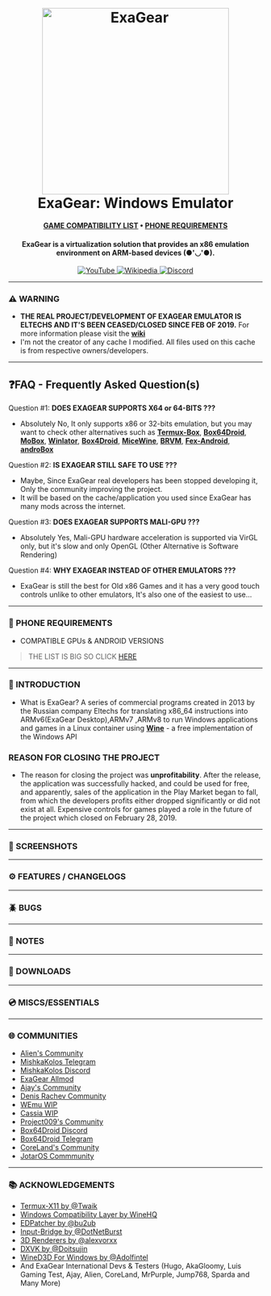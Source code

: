 <h1 align="center">
  <br>
  <a href="#"><img src="https://raw.githubusercontent.com/XHYN-PH/exagear-302/main/logo/eltechs-sq-512-nopub.png" alt="ExaGear" width="370"></a>
  <br>
  <b>ExaGear: Windows Emulator</b>
  <br>
</h1>

<p align="center">
      <b><a href="https://github.com/XHYN-PH/exagear-302/issues">GAME COMPATIBILITY LIST</a> • <a href="/accel.md">PHONE REQUIREMENTS</a></b>
</p>

<h4 align="center">ExaGear is a virtualization solution that provides an x86 emulation environment on ARM-based devices (●'◡'●).
</h4>

<p align="center">
    <a href="https://youtube.com/@xhyn_ph">
        <img src="https://img.shields.io/badge/YouTube-red?color=bd2c00&label=SUBSCRIBE&logo=youtube&logoColor=white"
            alt="YouTube">
     <a href="https://exagear.wiki">
        <img src="https://img.shields.io/badge/Wikipedia-%23000000.svg?color=6cc644&label=ExaGear&logo=wikipedia&logoColor=white"
            alt="Wikipedia">
     </a>
    <a href="https://discord.com/invite/q842JB4gCm">
        <img src="https://img.shields.io/discord/398318088170242053?color=5865F2&label=EmuGear&logo=discord&logoColor=white"
            alt="Discord">
    </a>
</p>

---

### ⚠️ WARNING
- **THE REAL PROJECT/DEVELOPMENT OF EXAGEAR EMULATOR IS ELTECHS AND IT'S BEEN CEASED/CLOSED SINCE FEB OF 2019.** For more information please visit the **[wiki](https://exagear.wiki)**
- I'm not the creator of any cache I modified. All files used on this cache is from respective owners/developers.

---

## ❓FAQ - Frequently Asked Question(s)
Question #1: **DOES EXAGEAR SUPPORTS X64 or 64-BITS ???**
- Absolutely No, It only supports x86 or 32-bits emulation, but you may want to check other alternatives such as **[Termux-Box](https://github.com/olegos2/termux-box)**, **[Box64Droid](https://github.com/Ilya114/Box64Droid)**, **[MoBox](https://github.com/olegos2/mobox)**, **[Winlator](https://github.com/brunodev85/winlator)**, **[Box4Droid](https://github.com/Herick75/Box4Droid)**, **[MiceWine](https://github.com/KreitinnSoftware/MiceWine)**, **[BRVM](https://github.com/Gamelover7825/BRVM)**, **[Fex-Android](https://github.com/AllPlatform/Fex-Android)**, **[androBox](https://github.com/Pipetto-crypto/androBox)**

Question #2: **IS EXAGEAR STILL SAFE TO USE ???**
- Maybe, Since ExaGear real developers has been stopped developing it, Only the community improving the project.
- It will be based on the cache/application you used since ExaGear has many mods across the internet.

Question #3: **DOES EXAGEAR SUPPORTS MALI-GPU ???**
- Absolutely Yes, Mali-GPU hardware acceleration is supported via VirGL only, but it's slow and only OpenGL (Other Alternative is Software Rendering)

Question #4: **WHY EXAGEAR INSTEAD OF OTHER EMULATORS ???**
- ExaGear is still the best for Old x86 Games and it has a very good touch controls unlike to other emulators, It's also one of the easiest to use...

---

### 📲 PHONE REQUIREMENTS
- COMPATIBLE GPUs & ANDROID VERSIONS  
> THE LIST IS BIG SO CLICK [HERE](/accel.md)

---

### 📄 INTRODUCTION
- What is ExaGear? A series of commercial programs created in 2013 by the Russian company Eltechs for translating x86_64 instructions into ARMv6(ExaGear Desktop),ARMv7 ,ARMv8 to run Windows applications and games in a Linux container using **[Wine](https://www.winehq.org/)** - a free implementation of the Windows API

### REASON FOR CLOSING THE PROJECT
- The reason for closing the project was **unprofitability**. After the release, the application was successfully hacked, and could be used for free, and apparently, sales of the application in the Play Market began to fall, from which the developers profits either dropped significantly or did not exist at all. Expensive controls for games played a role in the future of the project which closed on February 28, 2019.

---

### 📲 SCREENSHOTS

---

### ⚙️ FEATURES / CHANGELOGS

---

### 🪲 BUGS

---

### 📝 NOTES

---

### 🔗 DOWNLOADS

---

### 💿 MISCS/ESSENTIALS


---

### 🌐 COMMUNITIES

- [Alien's Community](https://t.me/exageartesting)
- [MishkaKolos Telegram](https://t.me/MishkaKolosExagear)
- [MishkaKolos Discord](https://discord.com/invite/qJ4HvDt)
- [ExaGear Allmod](https://t.me/exagearallmod)
- [Ajay's Community](https://discord.gg/XpbEp3dWv3)
- [Denis Rachev Community](https://t.me/denis_rachev2)
- [WEmu WIP](https://t.me/+IubWjXHbtScwOWQy)
- [Cassia WIP](https://discord.gg/XnbXNQM)
- [Project009's Community](https://discord.com/invite/GAg9eYg24G)
- [Box64Droid Discord](https://discord.gg/thjpZ4P7Bm)
- [Box64Droid Telegram](https://t.me/box64droidchat)
- [CoreLand's Community](https://t.me/CoreLand)
- [JotarOS Commmunity](https://t.me/EmulatorsROM)

---

### 📚 ACKNOWLEDGEMENTS

 - [Termux-X11 by @Twaik](https://github.com/twaik/)
 - [Windows Compatibility Layer by WineHQ](https://www.winehq.org/)
 - [EDPatcher by @bu2ub](https://github.com/ewt45/)
 - [Input-Bridge by @DotNetBurst](https://github.com/DotNetBurst/)
 - [3D Renderers by @alexvorxx](https://github.com/alexvorxx/)
 - [DXVK by @Doitsujin](https://github.com/doitsujin/dxvk)
 - [WineD3D For Windows by @Adolfintel](https://github.com/adolfintel/wined3d4win)
 - And ExaGear International Devs & Testers (Hugo, AkaGloomy, Luis Gaming Test, Ajay, Alien, CoreLand, MrPurple, Jump768, Sparda and Many More)
